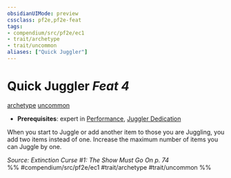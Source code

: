 ```yaml
---
obsidianUIMode: preview
cssclass: pf2e,pf2e-feat
tags:
- compendium/src/pf2e/ec1
- trait/archetype
- trait/uncommon
aliases: ["Quick Juggler"]
---
```

# Quick Juggler  *Feat 4*  
[archetype](/rules/traits/archetype.md)  [uncommon](/rules/traits/uncommon.md)  

- **Prerequisites**: expert in [Performance](/compendium/skills.md#Performance), [Juggler Dedication](/compendium/feats/juggler-dedication-ec1.md)

When you start to Juggle or add another item to those you are Juggling, you add two items instead of one. Increase the maximum number of items you can Juggle by one.

*Source: Extinction Curse #1: The Show Must Go On p. 74*  
%% #compendium/src/pf2e/ec1 #trait/archetype #trait/uncommon %%